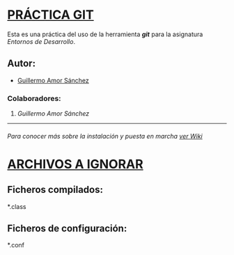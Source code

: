 # <ins>**PRÁCTICA GIT**</ins>

Esta es una práctica del uso de la herramienta ***git*** para la asignatura *Entornos de Desarrollo*.

## Autor:

- [Guillermo Amor Sánchez](https://github.com/gamors01)

### Colaboradores:

1. *Guillermo Amor Sánchez*

***

###### Para conocer más sobre la instalación y puesta en marcha [ver Wiki](https://github.com/gamors01/prueba/wiki/Prueba-de-titulo)

# <ins>**ARCHIVOS A IGNORAR**</ins>

## Ficheros compilados:

*.class

## Ficheros de configuración:

*.conf

